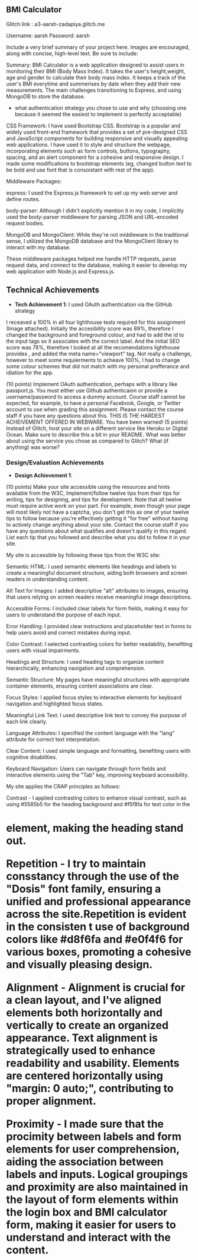 
## BMI Calculator

Glitch link : a3-aarsh-zadapiya.glitch.me

Username: aarsh
Password: aarsh

Include a very brief summary of your project here. Images are encouraged, along with concise, high-level text. Be sure to include:

Summary:
BMI Calculator is a web application designed to assist users in monitoring their BMI (Body Mass Index). It takes the user's height,weight, age and gender to calculate their body mass index. It keeps a track of the user's BMI everytime and summerises by date when they add their new measurements. The main challenges transitioning to Express, and using MongoDB to store the database.


- what authentication strategy you chose to use and why (choosing one because it seemed the easiest to implement is perfectly acceptable)

CSS Framework:
I have used Bootstrap CSS. Bootstrap is a popular and widely used front-end framework that provides a set of pre-designed CSS and JavaScript components for building responsive and visually appealing web applications. I have used it to style and structure the webpage, incorporating elements such as form controls, buttons, typography, spacing, and an alert component for a cohesive and responsive design. I made some modifications to bootstrap elements (eg, changed button text to be bold and use font that is consoistant with rest of the app).

Middleware Packages:

express: I used the Express.js framework to set up my web server and define routes.

body-parser: Although I didn't explicitly mention it in my code, I implicitly used the body-parser middleware for parsing JSON and URL-encoded request bodies.

MongoDB and MongoClient: While they're not middleware in the traditional sense, I utilized the MongoDB database and the MongoClient library to interact with my database.

These middleware packages helped me handle HTTP requests, parse request data, and connect to the database, making it easier to develop my web application with Node.js and Express.js.


## Technical Achievements
- **Tech Achievement 1**: I used OAuth authentication via the GitHub strategy

I receaved a 100% in all four lighthouse tests required for this assignment (Image attached). Initially the accesibility score was 89%, therefore I changed the background and foreground colour, and had to add the id to the input tags so it associates with the correct label. And the initial SEO score was 78%, therefore I looked at all the recomendations lighthouse provides , and added the meta name="viewport" tag. Not really a challenge, however to meet some requierments to acheave 100%, I had to change some colour schemes that did not match with my personal prefferance and idiation for the app.

(10 points) Implement OAuth authentication, perhaps with a library like passport.js. You must either use Github authenticaion or provide a username/password to access a dummy account. Course staff cannot be expected, for example, to have a personal Facebook, Google, or Twitter account to use when grading this assignment. Please contact the course staff if you have any questions about this. THIS IS THE HARDEST ACHEIVEMENT OFFERED IN WEBWARE. You have been warned!
(5 points) Instead of Glitch, host your site on a different service like Heroku or Digital Ocean. Make sure to describe this a bit in your README. What was better about using the service you chose as compared to Glitch? What (if anything) was worse?


### Design/Evaluation Achievements
- **Design Achievement 1**: 

(10 points) Make your site accessible using the resources and hints available from the W3C, Implement/follow twelve tips from their tips for writing, tips for designing, and tips for development. Note that all twelve must require active work on your part. For example, even though your page will most likely not have a captcha, you don't get this as one of your twelve tips to follow because you're effectively getting it "for free" without having to actively change anything about your site. Contact the course staff if you have any questions about what qualifies and doesn't qualify in this regard. List each tip that you followed and describe what you did to follow it in your site.

My site is accessible by following these tips from the W3C site:

Semantic HTML: I used semantic elements like headings and labels to create a meaningful document structure, aiding both browsers and screen readers in understanding content.

Alt Text for Images: I added descriptive "alt" attributes to images, ensuring that users relying on screen readers receive meaningful image descriptions.

Accessible Forms: I included clear labels for form fields, making it easy for users to understand the purpose of each input.

Error Handling: I provided clear instructions and placeholder text in forms to help users avoid and correct mistakes during input.

Color Contrast: I selected contrasting colors for better readability, benefiting users with visual impairments.

Headings and Structure: I used heading tags to organize content hierarchically, enhancing navigation and comprehension.

Semantic Structure: My pages have meaningful structures with appropriate container elements, ensuring content associations are clear.

Focus Styles: I applied focus styles to interactive elements for keyboard navigation and highlighted focus states.

Meaningful Link Text: I used descriptive link text to convey the purpose of each link clearly.

Language Attributes: I specified the content language with the "lang" attribute for correct text interpretation.

Clear Content: I used simple language and formatting, benefiting users with cognitive disabilities.

Keyboard Navigation: Users can navigate through form fields and interactive elements using the "Tab" key, improving keyboard accessibility.


My site applies the CRAP principles as follows:

Contrast - I applied contrasting colors to enhance visual contrast, such as using #5585b5 for the heading background and #f5f8fa for text color in the <h1> element, making the heading stand out.

Repetition - I try to maintain  consstancy through the use of the "Dosis" font family, ensuring a unified and professional appearance across the site.Repetition is evident in the consisten t use of background colors like #d8f6fa and #e0f4f6 for various boxes, promoting a cohesive and visually pleasing design.

Alignment - Alignment is crucial for a clean layout, and I've aligned elements both horizontally and vertically to create an organized appearance.
Text alignment is strategically used to enhance readability and usability. Elements are centered horizontally using "margin: 0 auto;", contributing to proper alignment.

Proximity - I made sure that the procimity between labels and form elements for user comprehension, aiding the association between labels and inputs.
Logical groupings and proximity are also maintained in the layout of form elements within the login box and BMI calculator form, making it easier for users to understand and interact with the content.



